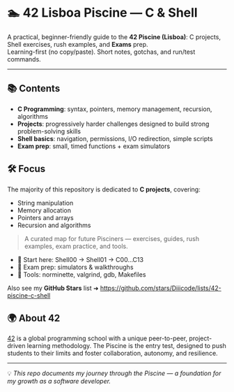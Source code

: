 # 🏊 42 Lisboa Piscine — C & Shell

A practical, beginner-friendly guide to the **42 Piscine (Lisboa)**: C projects, Shell exercises, rush examples, and **Exams** prep.  
Learning-first (no copy/paste). Short notes, gotchas, and run/test commands.

---

## 📚 Contents
- **C Programming**: syntax, pointers, memory management, recursion, algorithms  
- **Projects**: progressively harder challenges designed to build strong problem-solving skills
- **Shell basics**: navigation, permissions, I/O redirection, simple scripts
- **Exam prep**: small, timed functions + exam simulators

## 🛠️ Focus
The majority of this repository is dedicated to **C projects**, covering:
- String manipulation  
- Memory allocation  
- Pointers and arrays  
- Recursion and algorithms

> A curated map for future Pisciners — exercises, guides, rush examples, exam practice, and tools.

- 🧭 Start here: Shell00 → Shell01 → C00…C13
- 🧪 Exam prep: simulators & walkthroughs
- 🧰 Tools: norminette, valgrind, gdb, Makefiles

Also see my **GitHub Stars** list ➜ https://github.com/stars/Diiicode/lists/42-piscine-c-shell

## 🌍 About 42
[42](https://42.fr/en/homepage/) is a global programming school with a unique peer-to-peer, project-driven learning methodology. The Piscine is the entry test, designed to push students to their limits and foster collaboration, autonomy, and resilience.  

---
💡 *This repo documents my journey through the Piscine — a foundation for my growth as a software developer.*
